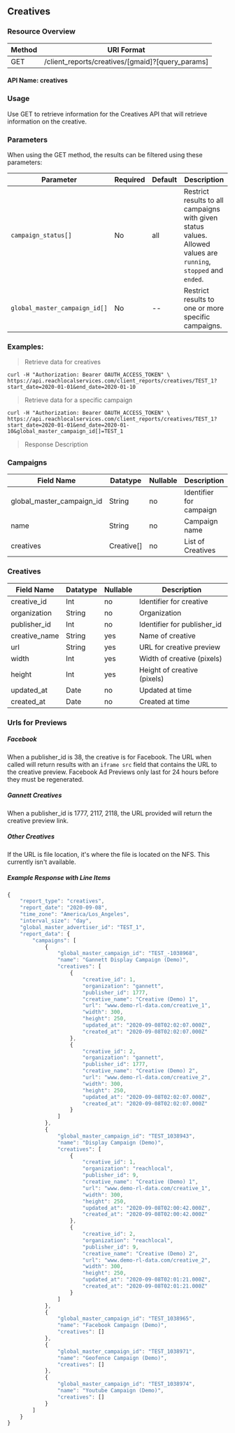 ## Creatives

### Resource Overview

| Method | URI Format |
|---|---|
| GET | /client_reports/creatives/[gmaid]?[query_params] |
#### API Name: creatives
### Usage
Use GET to retrieve information for the Creatives API that will retrieve information on the creative.

### Parameters

When using the GET method, the results can be filtered using these parameters:

| Parameter | Required | Default | Description |
|---|---|---|---|
|`campaign_status[]`|No|all|Restrict results to all campaigns with given status values.  Allowed values are `running`, `stopped` and `ended`.|
|`global_master_campaign_id[]`|No|--|Restrict results to one or more specific campaigns.|

### Examples:

> Retrieve data for creatives

```
curl -H "Authorization: Bearer OAUTH_ACCESS_TOKEN" \
https://api.reachlocalservices.com/client_reports/creatives/TEST_1?start_date=2020-01-01&end_date=2020-01-10
```

> Retrieve data for a specific campaign

```
curl -H "Authorization: Bearer OAUTH_ACCESS_TOKEN" \
https://api.reachlocalservices.com/client_reports/creatives/TEST_1?start_date=2020-01-01&end_date=2020-01-10&global_master_campaign_id[]=TEST_1
```

> Response Description

### Campaigns

| Field Name | Datatype | Nullable | Description |
|---|---|---|---|
|global_master_campaign_id | String | no | Identifier for campaign |
|name | String | no | Campaign name |
|creatives | Creative[] | no | List of Creatives |

### Creatives

| Field Name | Datatype | Nullable | Description |
|---|---|---|---|
|creative_id | Int | no | Identifier for creative |
|organization | String | no | Organization |
|publisher_id | Int | no | Identifier for publisher_id |
|creative_name | String | yes | Name of creative |
|url | String | yes | URL for creative preview |
|width | Int | yes | Width of creative (pixels) |
|height | Int | yes | Height of creative (pixels) |
|updated_at | Date | no | Updated at time |
|created_at | Date | no | Created at time |

### Urls for Previews
##### Facebook
When a publisher_id is 38, the creative is for Facebook.  The URL when called will return results with an `iframe src` field that contains the URL to the creative preview.  Facebook Ad Previews only last for 24 hours before they must be regenerated.

##### Gannett Creatives
When a publisher_id is 1777, 2117, 2118, the URL provided will return the creative preview link.

##### Other Creatives
If the URL is file location, it's where the file is located on the NFS.  This currently isn't available.

##### Example Response with Line Items

```javascript
{
    "report_type": "creatives",
    "report_date": "2020-09-08",
    "time_zone": "America/Los_Angeles",
    "interval_size": "day",
    "global_master_advertiser_id": "TEST_1",
    "report_data": {
        "campaigns": [
            {
                "global_master_campaign_id": "TEST_-1038968",
                "name": "Gannett Display Campaign (Demo)",
                "creatives": [
                    {
                        "creative_id": 1,
                        "organization": "gannett",
                        "publisher_id": 1777,
                        "creative_name": "Creative (Demo) 1",
                        "url": "www.demo-rl-data.com/creative_1",
                        "width": 300,
                        "height": 250,
                        "updated_at": "2020-09-08T02:02:07.000Z",
                        "created_at": "2020-09-08T02:02:07.000Z"
                    },
                    {
                        "creative_id": 2,
                        "organization": "gannett",
                        "publisher_id": 1777,
                        "creative_name": "Creative (Demo) 2",
                        "url": "www.demo-rl-data.com/creative_2",
                        "width": 300,
                        "height": 250,
                        "updated_at": "2020-09-08T02:02:07.000Z",
                        "created_at": "2020-09-08T02:02:07.000Z"
                    }
                ]
            },
            {
                "global_master_campaign_id": "TEST_1038943",
                "name": "Display Campaign (Demo)",
                "creatives": [
                    {
                        "creative_id": 1,
                        "organization": "reachlocal",
                        "publisher_id": 9,
                        "creative_name": "Creative (Demo) 1",
                        "url": "www.demo-rl-data.com/creative_1",
                        "width": 300,
                        "height": 250,
                        "updated_at": "2020-09-08T02:00:42.000Z",
                        "created_at": "2020-09-08T02:00:42.000Z"
                    },
                    {
                        "creative_id": 2,
                        "organization": "reachlocal",
                        "publisher_id": 9,
                        "creative_name": "Creative (Demo) 2",
                        "url": "www.demo-rl-data.com/creative_2",
                        "width": 300,
                        "height": 250,
                        "updated_at": "2020-09-08T02:01:21.000Z",
                        "created_at": "2020-09-08T02:01:21.000Z"
                    }
                ]
            },
            {
                "global_master_campaign_id": "TEST_1038965",
                "name": "Facebook Campaign (Demo)",
                "creatives": []
            },
            {
                "global_master_campaign_id": "TEST_1038971",
                "name": "Geofence Campaign (Demo)",
                "creatives": []
            },
            {
                "global_master_campaign_id": "TEST_1038974",
                "name": "Youtube Campaign (Demo)",
                "creatives": []
            }
        ]
    }
}
```
